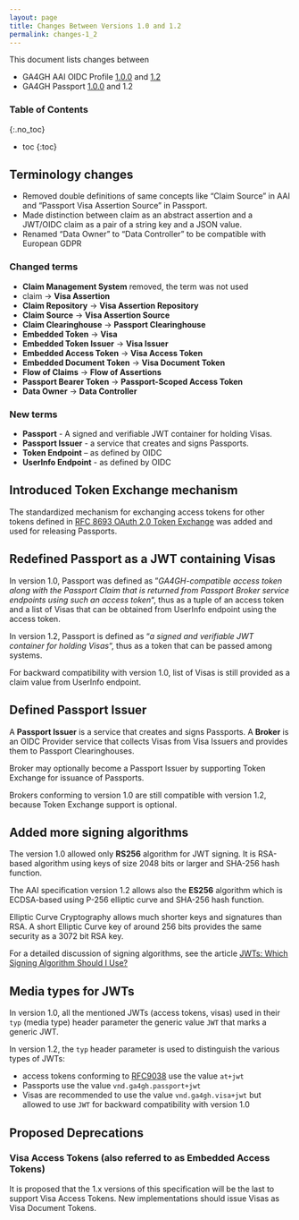 ```yaml
---
layout: page
title: Changes Between Versions 1.0 and 1.2
permalink: changes-1_2
---
```


This document lists changes between 
 * GA4GH AAI OIDC Profile [1.0.0](https://github.com/ga4gh/data-security/blob/AAIv1.0/AAI/AAIConnectProfile.md) and [1.2](https://ga4gh.github.io/data-security/1.2-draft-main/aai-openid-connect-profile)
 * GA4GH Passport [1.0.0](https://github.com/ga4gh-duri/ga4gh-duri.github.io/blob/v1.0.0/researcher_ids/ga4gh_passport_v1.md) and 1.2

### Table of Contents
{:.no_toc}

* toc
{:toc}

## Terminology changes

* Removed double definitions of same concepts like “Claim Source” in AAI and “Passport Visa Assertion Source” in Passport.
* Made distinction between claim as an abstract assertion and a JWT/OIDC claim as a pair of a string key and a JSON value.
* Renamed “Data Owner” to “Data Controller” to be compatible with European GDPR 

### Changed terms

* **Claim Management System** removed, the term was not used
* claim → **Visa Assertion**
* **Claim Repository** → **Visa Assertion Repository**
* **Claim Source** → **Visa Assertion Source**
* **Claim Clearinghouse** → **Passport Clearinghouse**
* **Embedded Token** → **Visa**
* **Embedded Token Issuer** → **Visa Issuer**
* **Embedded Access Token** → **Visa Access Token**
* **Embedded Document Token** → **Visa Document Token**
* **Flow of Claims** → **Flow of Assertions**
* **Passport Bearer Token** → **Passport-Scoped Access Token**
* **Data Owner** → **Data Controller**

### New terms

* **Passport** - A signed and verifiable JWT container for holding Visas.
* **Passport Issuer** - a service that creates and signs Passports.
* **Token Endpoint** – as defined by OIDC
* **UserInfo Endpoint** - as defined by OIDC

## Introduced Token Exchange mechanism

The standardized mechanism for exchanging access tokens for other tokens defined in [RFC 8693 OAuth 2.0 Token Exchange](https://www.rfc-editor.org/info/rfc8693)
was added and used for releasing Passports. 

## Redefined Passport as a JWT containing Visas

In version 1.0, Passport was defined as ”*GA4GH-compatible access token along with the Passport Claim that is returned from Passport Broker service endpoints using such an access token*“,
thus as a tuple of an access token and a list of Visas that can be obtained from UserInfo endpoint using the access token.

In version 1.2, Passport is defined as “*a signed and verifiable JWT container for holding Visas*“, thus as a token that can be passed among systems.

For backward compatibility with version 1.0, list of Visas is still provided as a claim value from UserInfo endpoint.

## Defined Passport Issuer

A **Passport Issuer** is a service that creates and signs Passports.
A **Broker** is an OIDC Provider service that collects Visas from Visa Issuers and provides them to Passport Clearinghouses.


Broker may optionally become a Passport Issuer by supporting Token Exchange for issuance of Passports.

Brokers conforming to version 1.0 are still compatible with version 1.2, because Token Exchange support is optional.

## Added more signing algorithms

The version 1.0 allowed only **RS256** algorithm for JWT signing.
It is RSA-based algorithm using keys of size 2048 bits or larger and SHA-256 hash function.

The AAI specification version 1.2 allows also the **ES256** algorithm which is
ECDSA-based using P-256 elliptic curve and SHA-256 hash function.

Elliptic Curve Cryptography allows much shorter keys and signatures than RSA.
A short Elliptic Curve key of around 256 bits provides the same security as a 3072 bit RSA key.

For a detailed discussion of signing algorithms, see the article
[JWTs: Which Signing Algorithm Should I Use?](https://www.scottbrady91.com/jose/jwts-which-signing-algorithm-should-i-use)

## Media types for JWTs

In version 1.0, all the mentioned JWTs (access tokens, visas) used in their `typ` (media type) header parameter
the generic value `JWT` that marks a generic JWT.

In version 1.2, the `typ` header parameter is used to distinguish the various types of JWTs:

- access tokens conforming to [RFC9038](https://datatracker.ietf.org/doc/html/rfc9068#section-2.1)
  use the value `at+jwt`
- Passports use the value `vnd.ga4gh.passport+jwt`
- Visas are recommended to use the value `vnd.ga4gh.visa+jwt` but allowed to use `JWT`
  for backward compatibility with version 1.0

## Proposed Deprecations

### Visa Access Tokens (also referred to as Embedded Access Tokens)

It is proposed that the 1.x versions of this specification will be the last to support
Visa Access Tokens. New implementations should issue Visas
as Visa Document Tokens.

